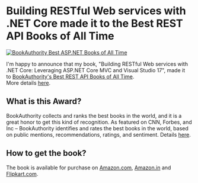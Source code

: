 # Building RESTful Web services with .NET Core made it to the Best REST API Books of All Time

[![BookAuthority Best ASP.NET Books of All Time](https://award.bookauthority.org/best-rest-api-books.png?b=1788291573&c=1&v=6&w=300)](https://bookauthority.org/books/best-aspnet-books?t=coge0a&s=award&book=1788291573)

I'm happy to announce that my book, "Building RESTful Web services with .NET Core: Leveraging ASP.NET Core MVC and Visual Studio 17", made it to [BookAuthority's Best REST API Books of All Time](https://bookauthority.org/books/best-rest-api-books?t=139b3x&s=award&book=1788291573).  
More details [here](https://bookauthority.org/books/best-rest-api-books?t=139b3x&s=award&book=1788291573).

## What is this Award?

BookAuthority collects and ranks the best books in the world, and it is a great honor to get this kind of recognition. As featured on CNN, Forbes, and Inc – BookAuthority identifies and rates the best books in the world, based on public mentions, recommendations, ratings, and sentiment. Details [here](https://bookauthority.org/about).

## How to get the book?

The book is available for purchase on [Amazon.com](https://www.amazon.com/Building-RESTful-services-NET-Core/dp/1788291573?tag=uuid10-20), [Amazon.in](https://www.amazon.in/Building-RESTful-services-NET-Core/dp/1788291573/ref=sr_1_1?s=books&ie=UTF8&qid=1516979640&sr=1-1&keywords=restful+services+.net+core) and [Flipkart.com](https://www.flipkart.com/building-restful-web-services-net-core/p/itmf5vvsrku64ad6?pid=9781788291576&lid=LSTBOK9781788291576SC6XMF&marketplace=FLIPKART&fm=gamificationAndPersonalisation%2FrecentlyViewed&iid=GAP_RECENTLY_VIEWED_91bda9ac-8aab-4b35-b824-1bb2bfec594c%7C9781788291576&ppt=ProductPage&ppn=ProductPage&ssid=l8n832bq280000001541403966010&otracker=pp_pmu_v2_Recently%2BViewed_1_33.productCard.PMU_V2_Building%2BRestful%2BWeb%2BServices%2Bwith%2B.Net%2BCore_9781788291576_gamificationAndPersonalisation%2FrecentlyViewed_0&cid=9781788291576).